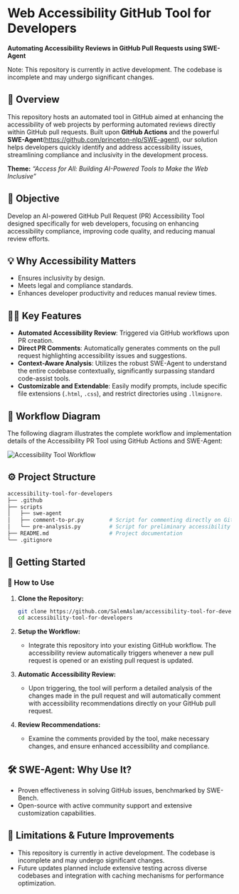 # Web Accessibility GitHub Tool for Developers

**Automating Accessibility Reviews in GitHub Pull Requests using SWE-Agent**

Note: This repository is currently in active development. The codebase is incomplete and may undergo significant changes.

## 🌟 Overview

This repository hosts an automated tool in GitHub aimed at enhancing the accessibility of web projects by performing automated reviews directly within GitHub pull requests. Built upon **GitHub Actions** and the powerful **SWE-Agent**(https://github.com/princeton-nlp/SWE-agent), our solution helps developers quickly identify and address accessibility issues, streamlining compliance and inclusivity in the development process.

**Theme:**
*“Access for All: Building AI-Powered Tools to Make the Web Inclusive”*

## 🚀 Objective

Develop an AI-powered GitHub Pull Request (PR) Accessibility Tool designed specifically for web developers, focusing on enhancing accessibility compliance, improving code quality, and reducing manual review efforts.

## 💡 Why Accessibility Matters

* Ensures inclusivity by design.
* Meets legal and compliance standards.
* Enhances developer productivity and reduces manual review times.

## 🧑‍💻 Key Features

* **Automated Accessibility Review**: Triggered via GitHub workflows upon PR creation.
* **Direct PR Comments**: Automatically generates comments on the pull request highlighting accessibility issues and suggestions.
* **Context-Aware Analysis**: Utilizes the robust SWE-Agent to understand the entire codebase contextually, significantly surpassing standard code-assist tools.
* **Customizable and Extendable**: Easily modify prompts, include specific file extensions (`.html`, `.css`), and restrict directories using `.llmignore`.


## 📸 Workflow Diagram

The following diagram illustrates the complete workflow and implementation details of the Accessibility PR Tool using GitHub Actions and SWE-Agent:

![Accessibility Tool Workflow](https://github.com/user-attachments/assets/95f293e7-191e-476f-a3d3-df665365c53c)


## ⚙️ Project Structure

```bash
accessibility-tool-for-developers
├── .github
├── scripts
│   ├── swe-agent
│   ├── comment-to-pr.py        # Script for commenting directly on GitHub PRs.
│   └── pre-analysis.py         # Script for preliminary accessibility analysis.
├── README.md                   # Project documentation
└── .gitignore
```

## 📌 Getting Started

### 🚀 How to Use

1. **Clone the Repository:**

   ```bash
   git clone https://github.com/SalemAslam/accessibility-tool-for-developers.git
   cd accessibility-tool-for-developers
   ```

2. **Setup the Workflow:**

   * Integrate this repository into your existing GitHub workflow. The accessibility review automatically triggers whenever a new pull request is opened or an existing pull request is updated.

3. **Automatic Accessibility Review:**

   * Upon triggering, the tool will perform a detailed analysis of the changes made in the pull request and will automatically comment with accessibility recommendations directly on your GitHub pull request.

4. **Review Recommendations:**

   * Examine the comments provided by the tool, make necessary changes, and ensure enhanced accessibility and compliance.


## 🛠 SWE-Agent: Why Use It?

* Proven effectiveness in solving GitHub issues, benchmarked by SWE-Bench.
* Open-source with active community support and extensive customization capabilities.

## 🚩 Limitations & Future Improvements

* This repository is currently in active development. The codebase is incomplete and may undergo significant changes.
* Future updates planned include extensive testing across diverse codebases and integration with caching mechanisms for performance optimization.


